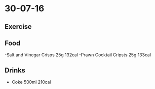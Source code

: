 # 30-07-16

## Exercise

## Food

-Salt and Vinegar Crisps 25g 132cal
-Prawn Cocktail Cripsts 25g 133cal

## Drinks

- Coke 500ml 210cal
